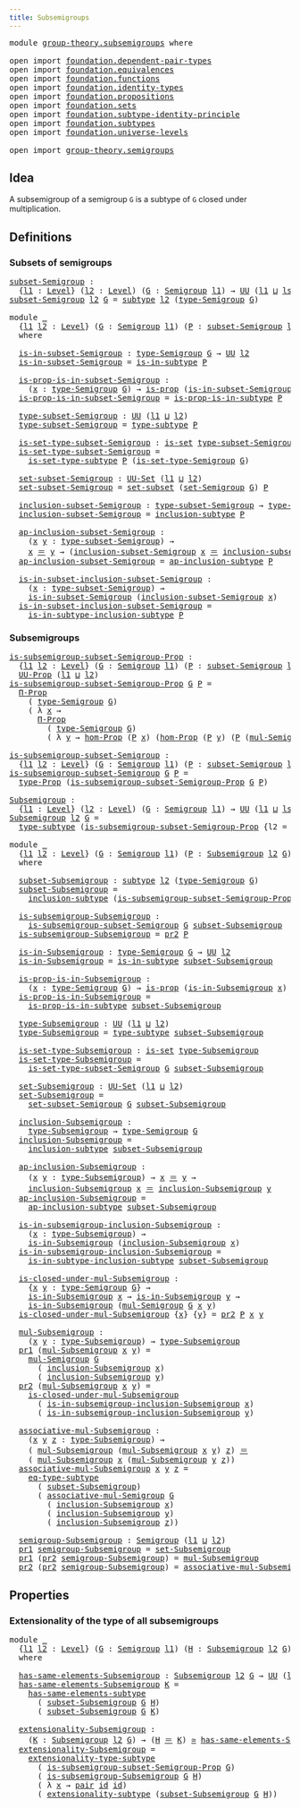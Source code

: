 ```yaml
---
title: Subsemigroups
---
```


<pre class="Agda"><a id="39" class="Keyword">module</a> <a id="46" href="group-theory.subsemigroups.html" class="Module">group-theory.subsemigroups</a> <a id="73" class="Keyword">where</a>

<a id="80" class="Keyword">open</a> <a id="85" class="Keyword">import</a> <a id="92" href="foundation.dependent-pair-types.html" class="Module">foundation.dependent-pair-types</a>
<a id="124" class="Keyword">open</a> <a id="129" class="Keyword">import</a> <a id="136" href="foundation.equivalences.html" class="Module">foundation.equivalences</a>
<a id="160" class="Keyword">open</a> <a id="165" class="Keyword">import</a> <a id="172" href="foundation.functions.html" class="Module">foundation.functions</a>
<a id="193" class="Keyword">open</a> <a id="198" class="Keyword">import</a> <a id="205" href="foundation.identity-types.html" class="Module">foundation.identity-types</a>
<a id="231" class="Keyword">open</a> <a id="236" class="Keyword">import</a> <a id="243" href="foundation.propositions.html" class="Module">foundation.propositions</a>
<a id="267" class="Keyword">open</a> <a id="272" class="Keyword">import</a> <a id="279" href="foundation.sets.html" class="Module">foundation.sets</a>
<a id="295" class="Keyword">open</a> <a id="300" class="Keyword">import</a> <a id="307" href="foundation.subtype-identity-principle.html" class="Module">foundation.subtype-identity-principle</a>
<a id="345" class="Keyword">open</a> <a id="350" class="Keyword">import</a> <a id="357" href="foundation.subtypes.html" class="Module">foundation.subtypes</a>
<a id="377" class="Keyword">open</a> <a id="382" class="Keyword">import</a> <a id="389" href="foundation.universe-levels.html" class="Module">foundation.universe-levels</a>

<a id="417" class="Keyword">open</a> <a id="422" class="Keyword">import</a> <a id="429" href="group-theory.semigroups.html" class="Module">group-theory.semigroups</a>
</pre>
## Idea

A subsemigroup of a semigroup `G` is a subtype of `G` closed under multiplication.

## Definitions

### Subsets of semigroups

<pre class="Agda"><a id="subset-Semigroup"></a><a id="602" href="group-theory.subsemigroups.html#602" class="Function">subset-Semigroup</a> <a id="619" class="Symbol">:</a>
  <a id="623" class="Symbol">{</a><a id="624" href="group-theory.subsemigroups.html#624" class="Bound">l1</a> <a id="627" class="Symbol">:</a> <a id="629" href="Agda.Primitive.html#597" class="Postulate">Level</a><a id="634" class="Symbol">}</a> <a id="636" class="Symbol">(</a><a id="637" href="group-theory.subsemigroups.html#637" class="Bound">l2</a> <a id="640" class="Symbol">:</a> <a id="642" href="Agda.Primitive.html#597" class="Postulate">Level</a><a id="647" class="Symbol">)</a> <a id="649" class="Symbol">(</a><a id="650" href="group-theory.subsemigroups.html#650" class="Bound">G</a> <a id="652" class="Symbol">:</a> <a id="654" href="group-theory.semigroups.html#750" class="Function">Semigroup</a> <a id="664" href="group-theory.subsemigroups.html#624" class="Bound">l1</a><a id="666" class="Symbol">)</a> <a id="668" class="Symbol">→</a> <a id="670" href="foundation-core.universe-levels.html#235" class="Primitive">UU</a> <a id="673" class="Symbol">(</a><a id="674" href="group-theory.subsemigroups.html#624" class="Bound">l1</a> <a id="677" href="Agda.Primitive.html#810" class="Primitive Operator">⊔</a> <a id="679" href="Agda.Primitive.html#780" class="Primitive">lsuc</a> <a id="684" href="group-theory.subsemigroups.html#637" class="Bound">l2</a><a id="686" class="Symbol">)</a>
<a id="688" href="group-theory.subsemigroups.html#602" class="Function">subset-Semigroup</a> <a id="705" href="group-theory.subsemigroups.html#705" class="Bound">l2</a> <a id="708" href="group-theory.subsemigroups.html#708" class="Bound">G</a> <a id="710" class="Symbol">=</a> <a id="712" href="foundation-core.subtypes.html#2275" class="Function">subtype</a> <a id="720" href="group-theory.subsemigroups.html#705" class="Bound">l2</a> <a id="723" class="Symbol">(</a><a id="724" href="group-theory.semigroups.html#946" class="Function">type-Semigroup</a> <a id="739" href="group-theory.subsemigroups.html#708" class="Bound">G</a><a id="740" class="Symbol">)</a>

<a id="743" class="Keyword">module</a> <a id="750" href="group-theory.subsemigroups.html#750" class="Module">_</a>
  <a id="754" class="Symbol">{</a><a id="755" href="group-theory.subsemigroups.html#755" class="Bound">l1</a> <a id="758" href="group-theory.subsemigroups.html#758" class="Bound">l2</a> <a id="761" class="Symbol">:</a> <a id="763" href="Agda.Primitive.html#597" class="Postulate">Level</a><a id="768" class="Symbol">}</a> <a id="770" class="Symbol">(</a><a id="771" href="group-theory.subsemigroups.html#771" class="Bound">G</a> <a id="773" class="Symbol">:</a> <a id="775" href="group-theory.semigroups.html#750" class="Function">Semigroup</a> <a id="785" href="group-theory.subsemigroups.html#755" class="Bound">l1</a><a id="787" class="Symbol">)</a> <a id="789" class="Symbol">(</a><a id="790" href="group-theory.subsemigroups.html#790" class="Bound">P</a> <a id="792" class="Symbol">:</a> <a id="794" href="group-theory.subsemigroups.html#602" class="Function">subset-Semigroup</a> <a id="811" href="group-theory.subsemigroups.html#758" class="Bound">l2</a> <a id="814" href="group-theory.subsemigroups.html#771" class="Bound">G</a><a id="815" class="Symbol">)</a>
  <a id="819" class="Keyword">where</a>

  <a id="828" href="group-theory.subsemigroups.html#828" class="Function">is-in-subset-Semigroup</a> <a id="851" class="Symbol">:</a> <a id="853" href="group-theory.semigroups.html#946" class="Function">type-Semigroup</a> <a id="868" href="group-theory.subsemigroups.html#771" class="Bound">G</a> <a id="870" class="Symbol">→</a> <a id="872" href="foundation-core.universe-levels.html#235" class="Primitive">UU</a> <a id="875" href="group-theory.subsemigroups.html#758" class="Bound">l2</a>
  <a id="880" href="group-theory.subsemigroups.html#828" class="Function">is-in-subset-Semigroup</a> <a id="903" class="Symbol">=</a> <a id="905" href="foundation-core.subtypes.html#2439" class="Function">is-in-subtype</a> <a id="919" href="group-theory.subsemigroups.html#790" class="Bound">P</a>

  <a id="924" href="group-theory.subsemigroups.html#924" class="Function">is-prop-is-in-subset-Semigroup</a> <a id="955" class="Symbol">:</a>
    <a id="961" class="Symbol">(</a><a id="962" href="group-theory.subsemigroups.html#962" class="Bound">x</a> <a id="964" class="Symbol">:</a> <a id="966" href="group-theory.semigroups.html#946" class="Function">type-Semigroup</a> <a id="981" href="group-theory.subsemigroups.html#771" class="Bound">G</a><a id="982" class="Symbol">)</a> <a id="984" class="Symbol">→</a> <a id="986" href="foundation-core.propositions.html#1309" class="Function">is-prop</a> <a id="994" class="Symbol">(</a><a id="995" href="group-theory.subsemigroups.html#828" class="Function">is-in-subset-Semigroup</a> <a id="1018" href="group-theory.subsemigroups.html#962" class="Bound">x</a><a id="1019" class="Symbol">)</a>
  <a id="1023" href="group-theory.subsemigroups.html#924" class="Function">is-prop-is-in-subset-Semigroup</a> <a id="1054" class="Symbol">=</a> <a id="1056" href="foundation-core.subtypes.html#2504" class="Function">is-prop-is-in-subtype</a> <a id="1078" href="group-theory.subsemigroups.html#790" class="Bound">P</a>

  <a id="1083" href="group-theory.subsemigroups.html#1083" class="Function">type-subset-Semigroup</a> <a id="1105" class="Symbol">:</a> <a id="1107" href="foundation-core.universe-levels.html#235" class="Primitive">UU</a> <a id="1110" class="Symbol">(</a><a id="1111" href="group-theory.subsemigroups.html#755" class="Bound">l1</a> <a id="1114" href="Agda.Primitive.html#810" class="Primitive Operator">⊔</a> <a id="1116" href="group-theory.subsemigroups.html#758" class="Bound">l2</a><a id="1118" class="Symbol">)</a>
  <a id="1122" href="group-theory.subsemigroups.html#1083" class="Function">type-subset-Semigroup</a> <a id="1144" class="Symbol">=</a> <a id="1146" href="foundation-core.subtypes.html#2619" class="Function">type-subtype</a> <a id="1159" href="group-theory.subsemigroups.html#790" class="Bound">P</a>

  <a id="1164" href="group-theory.subsemigroups.html#1164" class="Function">is-set-type-subset-Semigroup</a> <a id="1193" class="Symbol">:</a> <a id="1195" href="foundation-core.sets.html#1113" class="Function">is-set</a> <a id="1202" href="group-theory.subsemigroups.html#1083" class="Function">type-subset-Semigroup</a>
  <a id="1226" href="group-theory.subsemigroups.html#1164" class="Function">is-set-type-subset-Semigroup</a> <a id="1255" class="Symbol">=</a>
    <a id="1261" href="foundation-core.subtypes.html#5363" class="Function">is-set-type-subtype</a> <a id="1281" href="group-theory.subsemigroups.html#790" class="Bound">P</a> <a id="1283" class="Symbol">(</a><a id="1284" href="group-theory.semigroups.html#1013" class="Function">is-set-type-Semigroup</a> <a id="1306" href="group-theory.subsemigroups.html#771" class="Bound">G</a><a id="1307" class="Symbol">)</a>

  <a id="1312" href="group-theory.subsemigroups.html#1312" class="Function">set-subset-Semigroup</a> <a id="1333" class="Symbol">:</a> <a id="1335" href="foundation-core.sets.html#1190" class="Function">UU-Set</a> <a id="1342" class="Symbol">(</a><a id="1343" href="group-theory.subsemigroups.html#755" class="Bound">l1</a> <a id="1346" href="Agda.Primitive.html#810" class="Primitive Operator">⊔</a> <a id="1348" href="group-theory.subsemigroups.html#758" class="Bound">l2</a><a id="1350" class="Symbol">)</a>
  <a id="1354" href="group-theory.subsemigroups.html#1312" class="Function">set-subset-Semigroup</a> <a id="1375" class="Symbol">=</a> <a id="1377" href="foundation-core.subtypes.html#5697" class="Function">set-subset</a> <a id="1388" class="Symbol">(</a><a id="1389" href="group-theory.semigroups.html#894" class="Function">set-Semigroup</a> <a id="1403" href="group-theory.subsemigroups.html#771" class="Bound">G</a><a id="1404" class="Symbol">)</a> <a id="1406" href="group-theory.subsemigroups.html#790" class="Bound">P</a>

  <a id="1411" href="group-theory.subsemigroups.html#1411" class="Function">inclusion-subset-Semigroup</a> <a id="1438" class="Symbol">:</a> <a id="1440" href="group-theory.subsemigroups.html#1083" class="Function">type-subset-Semigroup</a> <a id="1462" class="Symbol">→</a> <a id="1464" href="group-theory.semigroups.html#946" class="Function">type-Semigroup</a> <a id="1479" href="group-theory.subsemigroups.html#771" class="Bound">G</a>
  <a id="1483" href="group-theory.subsemigroups.html#1411" class="Function">inclusion-subset-Semigroup</a> <a id="1510" class="Symbol">=</a> <a id="1512" href="foundation-core.subtypes.html#2685" class="Function">inclusion-subtype</a> <a id="1530" href="group-theory.subsemigroups.html#790" class="Bound">P</a>

  <a id="1535" href="group-theory.subsemigroups.html#1535" class="Function">ap-inclusion-subset-Semigroup</a> <a id="1565" class="Symbol">:</a>
    <a id="1571" class="Symbol">(</a><a id="1572" href="group-theory.subsemigroups.html#1572" class="Bound">x</a> <a id="1574" href="group-theory.subsemigroups.html#1574" class="Bound">y</a> <a id="1576" class="Symbol">:</a> <a id="1578" href="group-theory.subsemigroups.html#1083" class="Function">type-subset-Semigroup</a><a id="1599" class="Symbol">)</a> <a id="1601" class="Symbol">→</a>
    <a id="1607" href="group-theory.subsemigroups.html#1572" class="Bound">x</a> <a id="1609" href="foundation-core.identity-types.html#1865" class="Function Operator">＝</a> <a id="1611" href="group-theory.subsemigroups.html#1574" class="Bound">y</a> <a id="1613" class="Symbol">→</a> <a id="1615" class="Symbol">(</a><a id="1616" href="group-theory.subsemigroups.html#1411" class="Function">inclusion-subset-Semigroup</a> <a id="1643" href="group-theory.subsemigroups.html#1572" class="Bound">x</a> <a id="1645" href="foundation-core.identity-types.html#1865" class="Function Operator">＝</a> <a id="1647" href="group-theory.subsemigroups.html#1411" class="Function">inclusion-subset-Semigroup</a> <a id="1674" href="group-theory.subsemigroups.html#1574" class="Bound">y</a><a id="1675" class="Symbol">)</a>
  <a id="1679" href="group-theory.subsemigroups.html#1535" class="Function">ap-inclusion-subset-Semigroup</a> <a id="1709" class="Symbol">=</a> <a id="1711" href="foundation-core.subtypes.html#2751" class="Function">ap-inclusion-subtype</a> <a id="1732" href="group-theory.subsemigroups.html#790" class="Bound">P</a>

  <a id="1737" href="group-theory.subsemigroups.html#1737" class="Function">is-in-subset-inclusion-subset-Semigroup</a> <a id="1777" class="Symbol">:</a>
    <a id="1783" class="Symbol">(</a><a id="1784" href="group-theory.subsemigroups.html#1784" class="Bound">x</a> <a id="1786" class="Symbol">:</a> <a id="1788" href="group-theory.subsemigroups.html#1083" class="Function">type-subset-Semigroup</a><a id="1809" class="Symbol">)</a> <a id="1811" class="Symbol">→</a>
    <a id="1817" href="group-theory.subsemigroups.html#828" class="Function">is-in-subset-Semigroup</a> <a id="1840" class="Symbol">(</a><a id="1841" href="group-theory.subsemigroups.html#1411" class="Function">inclusion-subset-Semigroup</a> <a id="1868" href="group-theory.subsemigroups.html#1784" class="Bound">x</a><a id="1869" class="Symbol">)</a>
  <a id="1873" href="group-theory.subsemigroups.html#1737" class="Function">is-in-subset-inclusion-subset-Semigroup</a> <a id="1913" class="Symbol">=</a>
    <a id="1919" href="foundation-core.subtypes.html#2914" class="Function">is-in-subtype-inclusion-subtype</a> <a id="1951" href="group-theory.subsemigroups.html#790" class="Bound">P</a>
</pre>
### Subsemigroups

<pre class="Agda"><a id="is-subsemigroup-subset-Semigroup-Prop"></a><a id="1985" href="group-theory.subsemigroups.html#1985" class="Function">is-subsemigroup-subset-Semigroup-Prop</a> <a id="2023" class="Symbol">:</a>
  <a id="2027" class="Symbol">{</a><a id="2028" href="group-theory.subsemigroups.html#2028" class="Bound">l1</a> <a id="2031" href="group-theory.subsemigroups.html#2031" class="Bound">l2</a> <a id="2034" class="Symbol">:</a> <a id="2036" href="Agda.Primitive.html#597" class="Postulate">Level</a><a id="2041" class="Symbol">}</a> <a id="2043" class="Symbol">(</a><a id="2044" href="group-theory.subsemigroups.html#2044" class="Bound">G</a> <a id="2046" class="Symbol">:</a> <a id="2048" href="group-theory.semigroups.html#750" class="Function">Semigroup</a> <a id="2058" href="group-theory.subsemigroups.html#2028" class="Bound">l1</a><a id="2060" class="Symbol">)</a> <a id="2062" class="Symbol">(</a><a id="2063" href="group-theory.subsemigroups.html#2063" class="Bound">P</a> <a id="2065" class="Symbol">:</a> <a id="2067" href="group-theory.subsemigroups.html#602" class="Function">subset-Semigroup</a> <a id="2084" href="group-theory.subsemigroups.html#2031" class="Bound">l2</a> <a id="2087" href="group-theory.subsemigroups.html#2044" class="Bound">G</a><a id="2088" class="Symbol">)</a> <a id="2090" class="Symbol">→</a>
  <a id="2094" href="foundation-core.propositions.html#1393" class="Function">UU-Prop</a> <a id="2102" class="Symbol">(</a><a id="2103" href="group-theory.subsemigroups.html#2028" class="Bound">l1</a> <a id="2106" href="Agda.Primitive.html#810" class="Primitive Operator">⊔</a> <a id="2108" href="group-theory.subsemigroups.html#2031" class="Bound">l2</a><a id="2110" class="Symbol">)</a>
<a id="2112" href="group-theory.subsemigroups.html#1985" class="Function">is-subsemigroup-subset-Semigroup-Prop</a> <a id="2150" href="group-theory.subsemigroups.html#2150" class="Bound">G</a> <a id="2152" href="group-theory.subsemigroups.html#2152" class="Bound">P</a> <a id="2154" class="Symbol">=</a>
  <a id="2158" href="foundation-core.propositions.html#6694" class="Function">Π-Prop</a>
    <a id="2169" class="Symbol">(</a> <a id="2171" href="group-theory.semigroups.html#946" class="Function">type-Semigroup</a> <a id="2186" href="group-theory.subsemigroups.html#2150" class="Bound">G</a><a id="2187" class="Symbol">)</a>
    <a id="2193" class="Symbol">(</a> <a id="2195" class="Symbol">λ</a> <a id="2197" href="group-theory.subsemigroups.html#2197" class="Bound">x</a> <a id="2199" class="Symbol">→</a>
      <a id="2207" href="foundation-core.propositions.html#6694" class="Function">Π-Prop</a>
        <a id="2222" class="Symbol">(</a> <a id="2224" href="group-theory.semigroups.html#946" class="Function">type-Semigroup</a> <a id="2239" href="group-theory.subsemigroups.html#2150" class="Bound">G</a><a id="2240" class="Symbol">)</a>
        <a id="2250" class="Symbol">(</a> <a id="2252" class="Symbol">λ</a> <a id="2254" href="group-theory.subsemigroups.html#2254" class="Bound">y</a> <a id="2256" class="Symbol">→</a> <a id="2258" href="foundation-core.propositions.html#8796" class="Function">hom-Prop</a> <a id="2267" class="Symbol">(</a><a id="2268" href="group-theory.subsemigroups.html#2152" class="Bound">P</a> <a id="2270" href="group-theory.subsemigroups.html#2197" class="Bound">x</a><a id="2271" class="Symbol">)</a> <a id="2273" class="Symbol">(</a><a id="2274" href="foundation-core.propositions.html#8796" class="Function">hom-Prop</a> <a id="2283" class="Symbol">(</a><a id="2284" href="group-theory.subsemigroups.html#2152" class="Bound">P</a> <a id="2286" href="group-theory.subsemigroups.html#2254" class="Bound">y</a><a id="2287" class="Symbol">)</a> <a id="2289" class="Symbol">(</a><a id="2290" href="group-theory.subsemigroups.html#2152" class="Bound">P</a> <a id="2292" class="Symbol">(</a><a id="2293" href="group-theory.semigroups.html#1228" class="Function">mul-Semigroup</a> <a id="2307" href="group-theory.subsemigroups.html#2150" class="Bound">G</a> <a id="2309" href="group-theory.subsemigroups.html#2197" class="Bound">x</a> <a id="2311" href="group-theory.subsemigroups.html#2254" class="Bound">y</a><a id="2312" class="Symbol">)))))</a>

<a id="is-subsemigroup-subset-Semigroup"></a><a id="2319" href="group-theory.subsemigroups.html#2319" class="Function">is-subsemigroup-subset-Semigroup</a> <a id="2352" class="Symbol">:</a>
  <a id="2356" class="Symbol">{</a><a id="2357" href="group-theory.subsemigroups.html#2357" class="Bound">l1</a> <a id="2360" href="group-theory.subsemigroups.html#2360" class="Bound">l2</a> <a id="2363" class="Symbol">:</a> <a id="2365" href="Agda.Primitive.html#597" class="Postulate">Level</a><a id="2370" class="Symbol">}</a> <a id="2372" class="Symbol">(</a><a id="2373" href="group-theory.subsemigroups.html#2373" class="Bound">G</a> <a id="2375" class="Symbol">:</a> <a id="2377" href="group-theory.semigroups.html#750" class="Function">Semigroup</a> <a id="2387" href="group-theory.subsemigroups.html#2357" class="Bound">l1</a><a id="2389" class="Symbol">)</a> <a id="2391" class="Symbol">(</a><a id="2392" href="group-theory.subsemigroups.html#2392" class="Bound">P</a> <a id="2394" class="Symbol">:</a> <a id="2396" href="group-theory.subsemigroups.html#602" class="Function">subset-Semigroup</a> <a id="2413" href="group-theory.subsemigroups.html#2360" class="Bound">l2</a> <a id="2416" href="group-theory.subsemigroups.html#2373" class="Bound">G</a><a id="2417" class="Symbol">)</a> <a id="2419" class="Symbol">→</a> <a id="2421" href="foundation-core.universe-levels.html#235" class="Primitive">UU</a> <a id="2424" class="Symbol">(</a><a id="2425" href="group-theory.subsemigroups.html#2357" class="Bound">l1</a> <a id="2428" href="Agda.Primitive.html#810" class="Primitive Operator">⊔</a> <a id="2430" href="group-theory.subsemigroups.html#2360" class="Bound">l2</a><a id="2432" class="Symbol">)</a>
<a id="2434" href="group-theory.subsemigroups.html#2319" class="Function">is-subsemigroup-subset-Semigroup</a> <a id="2467" href="group-theory.subsemigroups.html#2467" class="Bound">G</a> <a id="2469" href="group-theory.subsemigroups.html#2469" class="Bound">P</a> <a id="2471" class="Symbol">=</a>
  <a id="2475" href="foundation-core.propositions.html#1495" class="Function">type-Prop</a> <a id="2485" class="Symbol">(</a><a id="2486" href="group-theory.subsemigroups.html#1985" class="Function">is-subsemigroup-subset-Semigroup-Prop</a> <a id="2524" href="group-theory.subsemigroups.html#2467" class="Bound">G</a> <a id="2526" href="group-theory.subsemigroups.html#2469" class="Bound">P</a><a id="2527" class="Symbol">)</a>

<a id="Subsemigroup"></a><a id="2530" href="group-theory.subsemigroups.html#2530" class="Function">Subsemigroup</a> <a id="2543" class="Symbol">:</a>
  <a id="2547" class="Symbol">{</a><a id="2548" href="group-theory.subsemigroups.html#2548" class="Bound">l1</a> <a id="2551" class="Symbol">:</a> <a id="2553" href="Agda.Primitive.html#597" class="Postulate">Level</a><a id="2558" class="Symbol">}</a> <a id="2560" class="Symbol">(</a><a id="2561" href="group-theory.subsemigroups.html#2561" class="Bound">l2</a> <a id="2564" class="Symbol">:</a> <a id="2566" href="Agda.Primitive.html#597" class="Postulate">Level</a><a id="2571" class="Symbol">)</a> <a id="2573" class="Symbol">(</a><a id="2574" href="group-theory.subsemigroups.html#2574" class="Bound">G</a> <a id="2576" class="Symbol">:</a> <a id="2578" href="group-theory.semigroups.html#750" class="Function">Semigroup</a> <a id="2588" href="group-theory.subsemigroups.html#2548" class="Bound">l1</a><a id="2590" class="Symbol">)</a> <a id="2592" class="Symbol">→</a> <a id="2594" href="foundation-core.universe-levels.html#235" class="Primitive">UU</a> <a id="2597" class="Symbol">(</a><a id="2598" href="group-theory.subsemigroups.html#2548" class="Bound">l1</a> <a id="2601" href="Agda.Primitive.html#810" class="Primitive Operator">⊔</a> <a id="2603" href="Agda.Primitive.html#780" class="Primitive">lsuc</a> <a id="2608" href="group-theory.subsemigroups.html#2561" class="Bound">l2</a><a id="2610" class="Symbol">)</a>
<a id="2612" href="group-theory.subsemigroups.html#2530" class="Function">Subsemigroup</a> <a id="2625" href="group-theory.subsemigroups.html#2625" class="Bound">l2</a> <a id="2628" href="group-theory.subsemigroups.html#2628" class="Bound">G</a> <a id="2630" class="Symbol">=</a>
  <a id="2634" href="foundation-core.subtypes.html#2619" class="Function">type-subtype</a> <a id="2647" class="Symbol">(</a><a id="2648" href="group-theory.subsemigroups.html#1985" class="Function">is-subsemigroup-subset-Semigroup-Prop</a> <a id="2686" class="Symbol">{</a><a id="2687" class="Argument">l2</a> <a id="2690" class="Symbol">=</a> <a id="2692" href="group-theory.subsemigroups.html#2625" class="Bound">l2</a><a id="2694" class="Symbol">}</a> <a id="2696" href="group-theory.subsemigroups.html#2628" class="Bound">G</a><a id="2697" class="Symbol">)</a>

<a id="2700" class="Keyword">module</a> <a id="2707" href="group-theory.subsemigroups.html#2707" class="Module">_</a>
  <a id="2711" class="Symbol">{</a><a id="2712" href="group-theory.subsemigroups.html#2712" class="Bound">l1</a> <a id="2715" href="group-theory.subsemigroups.html#2715" class="Bound">l2</a> <a id="2718" class="Symbol">:</a> <a id="2720" href="Agda.Primitive.html#597" class="Postulate">Level</a><a id="2725" class="Symbol">}</a> <a id="2727" class="Symbol">(</a><a id="2728" href="group-theory.subsemigroups.html#2728" class="Bound">G</a> <a id="2730" class="Symbol">:</a> <a id="2732" href="group-theory.semigroups.html#750" class="Function">Semigroup</a> <a id="2742" href="group-theory.subsemigroups.html#2712" class="Bound">l1</a><a id="2744" class="Symbol">)</a> <a id="2746" class="Symbol">(</a><a id="2747" href="group-theory.subsemigroups.html#2747" class="Bound">P</a> <a id="2749" class="Symbol">:</a> <a id="2751" href="group-theory.subsemigroups.html#2530" class="Function">Subsemigroup</a> <a id="2764" href="group-theory.subsemigroups.html#2715" class="Bound">l2</a> <a id="2767" href="group-theory.subsemigroups.html#2728" class="Bound">G</a><a id="2768" class="Symbol">)</a>
  <a id="2772" class="Keyword">where</a>

  <a id="2781" href="group-theory.subsemigroups.html#2781" class="Function">subset-Subsemigroup</a> <a id="2801" class="Symbol">:</a> <a id="2803" href="foundation-core.subtypes.html#2275" class="Function">subtype</a> <a id="2811" href="group-theory.subsemigroups.html#2715" class="Bound">l2</a> <a id="2814" class="Symbol">(</a><a id="2815" href="group-theory.semigroups.html#946" class="Function">type-Semigroup</a> <a id="2830" href="group-theory.subsemigroups.html#2728" class="Bound">G</a><a id="2831" class="Symbol">)</a>
  <a id="2835" href="group-theory.subsemigroups.html#2781" class="Function">subset-Subsemigroup</a> <a id="2855" class="Symbol">=</a>
    <a id="2861" href="foundation-core.subtypes.html#2685" class="Function">inclusion-subtype</a> <a id="2879" class="Symbol">(</a><a id="2880" href="group-theory.subsemigroups.html#1985" class="Function">is-subsemigroup-subset-Semigroup-Prop</a> <a id="2918" href="group-theory.subsemigroups.html#2728" class="Bound">G</a><a id="2919" class="Symbol">)</a> <a id="2921" href="group-theory.subsemigroups.html#2747" class="Bound">P</a>

  <a id="2926" href="group-theory.subsemigroups.html#2926" class="Function">is-subsemigroup-Subsemigroup</a> <a id="2955" class="Symbol">:</a>
    <a id="2961" href="group-theory.subsemigroups.html#2319" class="Function">is-subsemigroup-subset-Semigroup</a> <a id="2994" href="group-theory.subsemigroups.html#2728" class="Bound">G</a> <a id="2996" href="group-theory.subsemigroups.html#2781" class="Function">subset-Subsemigroup</a>
  <a id="3018" href="group-theory.subsemigroups.html#2926" class="Function">is-subsemigroup-Subsemigroup</a> <a id="3047" class="Symbol">=</a> <a id="3049" href="foundation-core.dependent-pair-types.html#617" class="Field">pr2</a> <a id="3053" href="group-theory.subsemigroups.html#2747" class="Bound">P</a>

  <a id="3058" href="group-theory.subsemigroups.html#3058" class="Function">is-in-Subsemigroup</a> <a id="3077" class="Symbol">:</a> <a id="3079" href="group-theory.semigroups.html#946" class="Function">type-Semigroup</a> <a id="3094" href="group-theory.subsemigroups.html#2728" class="Bound">G</a> <a id="3096" class="Symbol">→</a> <a id="3098" href="foundation-core.universe-levels.html#235" class="Primitive">UU</a> <a id="3101" href="group-theory.subsemigroups.html#2715" class="Bound">l2</a>
  <a id="3106" href="group-theory.subsemigroups.html#3058" class="Function">is-in-Subsemigroup</a> <a id="3125" class="Symbol">=</a> <a id="3127" href="foundation-core.subtypes.html#2439" class="Function">is-in-subtype</a> <a id="3141" href="group-theory.subsemigroups.html#2781" class="Function">subset-Subsemigroup</a>

  <a id="3164" href="group-theory.subsemigroups.html#3164" class="Function">is-prop-is-in-Subsemigroup</a> <a id="3191" class="Symbol">:</a>
    <a id="3197" class="Symbol">(</a><a id="3198" href="group-theory.subsemigroups.html#3198" class="Bound">x</a> <a id="3200" class="Symbol">:</a> <a id="3202" href="group-theory.semigroups.html#946" class="Function">type-Semigroup</a> <a id="3217" href="group-theory.subsemigroups.html#2728" class="Bound">G</a><a id="3218" class="Symbol">)</a> <a id="3220" class="Symbol">→</a> <a id="3222" href="foundation-core.propositions.html#1309" class="Function">is-prop</a> <a id="3230" class="Symbol">(</a><a id="3231" href="group-theory.subsemigroups.html#3058" class="Function">is-in-Subsemigroup</a> <a id="3250" href="group-theory.subsemigroups.html#3198" class="Bound">x</a><a id="3251" class="Symbol">)</a>
  <a id="3255" href="group-theory.subsemigroups.html#3164" class="Function">is-prop-is-in-Subsemigroup</a> <a id="3282" class="Symbol">=</a>
    <a id="3288" href="foundation-core.subtypes.html#2504" class="Function">is-prop-is-in-subtype</a> <a id="3310" href="group-theory.subsemigroups.html#2781" class="Function">subset-Subsemigroup</a>

  <a id="3333" href="group-theory.subsemigroups.html#3333" class="Function">type-Subsemigroup</a> <a id="3351" class="Symbol">:</a> <a id="3353" href="foundation-core.universe-levels.html#235" class="Primitive">UU</a> <a id="3356" class="Symbol">(</a><a id="3357" href="group-theory.subsemigroups.html#2712" class="Bound">l1</a> <a id="3360" href="Agda.Primitive.html#810" class="Primitive Operator">⊔</a> <a id="3362" href="group-theory.subsemigroups.html#2715" class="Bound">l2</a><a id="3364" class="Symbol">)</a>
  <a id="3368" href="group-theory.subsemigroups.html#3333" class="Function">type-Subsemigroup</a> <a id="3386" class="Symbol">=</a> <a id="3388" href="foundation-core.subtypes.html#2619" class="Function">type-subtype</a> <a id="3401" href="group-theory.subsemigroups.html#2781" class="Function">subset-Subsemigroup</a>

  <a id="3424" href="group-theory.subsemigroups.html#3424" class="Function">is-set-type-Subsemigroup</a> <a id="3449" class="Symbol">:</a> <a id="3451" href="foundation-core.sets.html#1113" class="Function">is-set</a> <a id="3458" href="group-theory.subsemigroups.html#3333" class="Function">type-Subsemigroup</a>
  <a id="3478" href="group-theory.subsemigroups.html#3424" class="Function">is-set-type-Subsemigroup</a> <a id="3503" class="Symbol">=</a>
    <a id="3509" href="group-theory.subsemigroups.html#1164" class="Function">is-set-type-subset-Semigroup</a> <a id="3538" href="group-theory.subsemigroups.html#2728" class="Bound">G</a> <a id="3540" href="group-theory.subsemigroups.html#2781" class="Function">subset-Subsemigroup</a>

  <a id="3563" href="group-theory.subsemigroups.html#3563" class="Function">set-Subsemigroup</a> <a id="3580" class="Symbol">:</a> <a id="3582" href="foundation-core.sets.html#1190" class="Function">UU-Set</a> <a id="3589" class="Symbol">(</a><a id="3590" href="group-theory.subsemigroups.html#2712" class="Bound">l1</a> <a id="3593" href="Agda.Primitive.html#810" class="Primitive Operator">⊔</a> <a id="3595" href="group-theory.subsemigroups.html#2715" class="Bound">l2</a><a id="3597" class="Symbol">)</a>
  <a id="3601" href="group-theory.subsemigroups.html#3563" class="Function">set-Subsemigroup</a> <a id="3618" class="Symbol">=</a>
    <a id="3624" href="group-theory.subsemigroups.html#1312" class="Function">set-subset-Semigroup</a> <a id="3645" href="group-theory.subsemigroups.html#2728" class="Bound">G</a> <a id="3647" href="group-theory.subsemigroups.html#2781" class="Function">subset-Subsemigroup</a>

  <a id="3670" href="group-theory.subsemigroups.html#3670" class="Function">inclusion-Subsemigroup</a> <a id="3693" class="Symbol">:</a>
    <a id="3699" href="group-theory.subsemigroups.html#3333" class="Function">type-Subsemigroup</a> <a id="3717" class="Symbol">→</a> <a id="3719" href="group-theory.semigroups.html#946" class="Function">type-Semigroup</a> <a id="3734" href="group-theory.subsemigroups.html#2728" class="Bound">G</a>
  <a id="3738" href="group-theory.subsemigroups.html#3670" class="Function">inclusion-Subsemigroup</a> <a id="3761" class="Symbol">=</a>
    <a id="3767" href="foundation-core.subtypes.html#2685" class="Function">inclusion-subtype</a> <a id="3785" href="group-theory.subsemigroups.html#2781" class="Function">subset-Subsemigroup</a>

  <a id="3808" href="group-theory.subsemigroups.html#3808" class="Function">ap-inclusion-Subsemigroup</a> <a id="3834" class="Symbol">:</a>
    <a id="3840" class="Symbol">(</a><a id="3841" href="group-theory.subsemigroups.html#3841" class="Bound">x</a> <a id="3843" href="group-theory.subsemigroups.html#3843" class="Bound">y</a> <a id="3845" class="Symbol">:</a> <a id="3847" href="group-theory.subsemigroups.html#3333" class="Function">type-Subsemigroup</a><a id="3864" class="Symbol">)</a> <a id="3866" class="Symbol">→</a> <a id="3868" href="group-theory.subsemigroups.html#3841" class="Bound">x</a> <a id="3870" href="foundation-core.identity-types.html#1865" class="Function Operator">＝</a> <a id="3872" href="group-theory.subsemigroups.html#3843" class="Bound">y</a> <a id="3874" class="Symbol">→</a>
    <a id="3880" href="group-theory.subsemigroups.html#3670" class="Function">inclusion-Subsemigroup</a> <a id="3903" href="group-theory.subsemigroups.html#3841" class="Bound">x</a> <a id="3905" href="foundation-core.identity-types.html#1865" class="Function Operator">＝</a> <a id="3907" href="group-theory.subsemigroups.html#3670" class="Function">inclusion-Subsemigroup</a> <a id="3930" href="group-theory.subsemigroups.html#3843" class="Bound">y</a>
  <a id="3934" href="group-theory.subsemigroups.html#3808" class="Function">ap-inclusion-Subsemigroup</a> <a id="3960" class="Symbol">=</a>
    <a id="3966" href="foundation-core.subtypes.html#2751" class="Function">ap-inclusion-subtype</a> <a id="3987" href="group-theory.subsemigroups.html#2781" class="Function">subset-Subsemigroup</a>

  <a id="4010" href="group-theory.subsemigroups.html#4010" class="Function">is-in-subsemigroup-inclusion-Subsemigroup</a> <a id="4052" class="Symbol">:</a>
    <a id="4058" class="Symbol">(</a><a id="4059" href="group-theory.subsemigroups.html#4059" class="Bound">x</a> <a id="4061" class="Symbol">:</a> <a id="4063" href="group-theory.subsemigroups.html#3333" class="Function">type-Subsemigroup</a><a id="4080" class="Symbol">)</a> <a id="4082" class="Symbol">→</a>
    <a id="4088" href="group-theory.subsemigroups.html#3058" class="Function">is-in-Subsemigroup</a> <a id="4107" class="Symbol">(</a><a id="4108" href="group-theory.subsemigroups.html#3670" class="Function">inclusion-Subsemigroup</a> <a id="4131" href="group-theory.subsemigroups.html#4059" class="Bound">x</a><a id="4132" class="Symbol">)</a>
  <a id="4136" href="group-theory.subsemigroups.html#4010" class="Function">is-in-subsemigroup-inclusion-Subsemigroup</a> <a id="4178" class="Symbol">=</a>
    <a id="4184" href="foundation-core.subtypes.html#2914" class="Function">is-in-subtype-inclusion-subtype</a> <a id="4216" href="group-theory.subsemigroups.html#2781" class="Function">subset-Subsemigroup</a>

  <a id="4239" href="group-theory.subsemigroups.html#4239" class="Function">is-closed-under-mul-Subsemigroup</a> <a id="4272" class="Symbol">:</a>
    <a id="4278" class="Symbol">{</a><a id="4279" href="group-theory.subsemigroups.html#4279" class="Bound">x</a> <a id="4281" href="group-theory.subsemigroups.html#4281" class="Bound">y</a> <a id="4283" class="Symbol">:</a> <a id="4285" href="group-theory.semigroups.html#946" class="Function">type-Semigroup</a> <a id="4300" href="group-theory.subsemigroups.html#2728" class="Bound">G</a><a id="4301" class="Symbol">}</a> <a id="4303" class="Symbol">→</a>
    <a id="4309" href="group-theory.subsemigroups.html#3058" class="Function">is-in-Subsemigroup</a> <a id="4328" href="group-theory.subsemigroups.html#4279" class="Bound">x</a> <a id="4330" class="Symbol">→</a> <a id="4332" href="group-theory.subsemigroups.html#3058" class="Function">is-in-Subsemigroup</a> <a id="4351" href="group-theory.subsemigroups.html#4281" class="Bound">y</a> <a id="4353" class="Symbol">→</a>
    <a id="4359" href="group-theory.subsemigroups.html#3058" class="Function">is-in-Subsemigroup</a> <a id="4378" class="Symbol">(</a><a id="4379" href="group-theory.semigroups.html#1228" class="Function">mul-Semigroup</a> <a id="4393" href="group-theory.subsemigroups.html#2728" class="Bound">G</a> <a id="4395" href="group-theory.subsemigroups.html#4279" class="Bound">x</a> <a id="4397" href="group-theory.subsemigroups.html#4281" class="Bound">y</a><a id="4398" class="Symbol">)</a>
  <a id="4402" href="group-theory.subsemigroups.html#4239" class="Function">is-closed-under-mul-Subsemigroup</a> <a id="4435" class="Symbol">{</a><a id="4436" href="group-theory.subsemigroups.html#4436" class="Bound">x</a><a id="4437" class="Symbol">}</a> <a id="4439" class="Symbol">{</a><a id="4440" href="group-theory.subsemigroups.html#4440" class="Bound">y</a><a id="4441" class="Symbol">}</a> <a id="4443" class="Symbol">=</a> <a id="4445" href="foundation-core.dependent-pair-types.html#617" class="Field">pr2</a> <a id="4449" href="group-theory.subsemigroups.html#2747" class="Bound">P</a> <a id="4451" href="group-theory.subsemigroups.html#4436" class="Bound">x</a> <a id="4453" href="group-theory.subsemigroups.html#4440" class="Bound">y</a>

  <a id="4458" href="group-theory.subsemigroups.html#4458" class="Function">mul-Subsemigroup</a> <a id="4475" class="Symbol">:</a>
    <a id="4481" class="Symbol">(</a><a id="4482" href="group-theory.subsemigroups.html#4482" class="Bound">x</a> <a id="4484" href="group-theory.subsemigroups.html#4484" class="Bound">y</a> <a id="4486" class="Symbol">:</a> <a id="4488" href="group-theory.subsemigroups.html#3333" class="Function">type-Subsemigroup</a><a id="4505" class="Symbol">)</a> <a id="4507" class="Symbol">→</a> <a id="4509" href="group-theory.subsemigroups.html#3333" class="Function">type-Subsemigroup</a>
  <a id="4529" href="foundation-core.dependent-pair-types.html#605" class="Field">pr1</a> <a id="4533" class="Symbol">(</a><a id="4534" href="group-theory.subsemigroups.html#4458" class="Function">mul-Subsemigroup</a> <a id="4551" href="group-theory.subsemigroups.html#4551" class="Bound">x</a> <a id="4553" href="group-theory.subsemigroups.html#4553" class="Bound">y</a><a id="4554" class="Symbol">)</a> <a id="4556" class="Symbol">=</a>
    <a id="4562" href="group-theory.semigroups.html#1228" class="Function">mul-Semigroup</a> <a id="4576" href="group-theory.subsemigroups.html#2728" class="Bound">G</a>
      <a id="4584" class="Symbol">(</a> <a id="4586" href="group-theory.subsemigroups.html#3670" class="Function">inclusion-Subsemigroup</a> <a id="4609" href="group-theory.subsemigroups.html#4551" class="Bound">x</a><a id="4610" class="Symbol">)</a>
      <a id="4618" class="Symbol">(</a> <a id="4620" href="group-theory.subsemigroups.html#3670" class="Function">inclusion-Subsemigroup</a> <a id="4643" href="group-theory.subsemigroups.html#4553" class="Bound">y</a><a id="4644" class="Symbol">)</a>
  <a id="4648" href="foundation-core.dependent-pair-types.html#617" class="Field">pr2</a> <a id="4652" class="Symbol">(</a><a id="4653" href="group-theory.subsemigroups.html#4458" class="Function">mul-Subsemigroup</a> <a id="4670" href="group-theory.subsemigroups.html#4670" class="Bound">x</a> <a id="4672" href="group-theory.subsemigroups.html#4672" class="Bound">y</a><a id="4673" class="Symbol">)</a> <a id="4675" class="Symbol">=</a>
    <a id="4681" href="group-theory.subsemigroups.html#4239" class="Function">is-closed-under-mul-Subsemigroup</a>
      <a id="4720" class="Symbol">(</a> <a id="4722" href="group-theory.subsemigroups.html#4010" class="Function">is-in-subsemigroup-inclusion-Subsemigroup</a> <a id="4764" href="group-theory.subsemigroups.html#4670" class="Bound">x</a><a id="4765" class="Symbol">)</a>
      <a id="4773" class="Symbol">(</a> <a id="4775" href="group-theory.subsemigroups.html#4010" class="Function">is-in-subsemigroup-inclusion-Subsemigroup</a> <a id="4817" href="group-theory.subsemigroups.html#4672" class="Bound">y</a><a id="4818" class="Symbol">)</a>

  <a id="4823" href="group-theory.subsemigroups.html#4823" class="Function">associative-mul-Subsemigroup</a> <a id="4852" class="Symbol">:</a>
    <a id="4858" class="Symbol">(</a><a id="4859" href="group-theory.subsemigroups.html#4859" class="Bound">x</a> <a id="4861" href="group-theory.subsemigroups.html#4861" class="Bound">y</a> <a id="4863" href="group-theory.subsemigroups.html#4863" class="Bound">z</a> <a id="4865" class="Symbol">:</a> <a id="4867" href="group-theory.subsemigroups.html#3333" class="Function">type-Subsemigroup</a><a id="4884" class="Symbol">)</a> <a id="4886" class="Symbol">→</a>
    <a id="4892" class="Symbol">(</a> <a id="4894" href="group-theory.subsemigroups.html#4458" class="Function">mul-Subsemigroup</a> <a id="4911" class="Symbol">(</a><a id="4912" href="group-theory.subsemigroups.html#4458" class="Function">mul-Subsemigroup</a> <a id="4929" href="group-theory.subsemigroups.html#4859" class="Bound">x</a> <a id="4931" href="group-theory.subsemigroups.html#4861" class="Bound">y</a><a id="4932" class="Symbol">)</a> <a id="4934" href="group-theory.subsemigroups.html#4863" class="Bound">z</a><a id="4935" class="Symbol">)</a> <a id="4937" href="foundation-core.identity-types.html#1865" class="Function Operator">＝</a>
    <a id="4943" class="Symbol">(</a> <a id="4945" href="group-theory.subsemigroups.html#4458" class="Function">mul-Subsemigroup</a> <a id="4962" href="group-theory.subsemigroups.html#4859" class="Bound">x</a> <a id="4964" class="Symbol">(</a><a id="4965" href="group-theory.subsemigroups.html#4458" class="Function">mul-Subsemigroup</a> <a id="4982" href="group-theory.subsemigroups.html#4861" class="Bound">y</a> <a id="4984" href="group-theory.subsemigroups.html#4863" class="Bound">z</a><a id="4985" class="Symbol">))</a>
  <a id="4990" href="group-theory.subsemigroups.html#4823" class="Function">associative-mul-Subsemigroup</a> <a id="5019" href="group-theory.subsemigroups.html#5019" class="Bound">x</a> <a id="5021" href="group-theory.subsemigroups.html#5021" class="Bound">y</a> <a id="5023" href="group-theory.subsemigroups.html#5023" class="Bound">z</a> <a id="5025" class="Symbol">=</a>
    <a id="5031" href="foundation-core.subtypes.html#3455" class="Function">eq-type-subtype</a>
      <a id="5053" class="Symbol">(</a> <a id="5055" href="group-theory.subsemigroups.html#2781" class="Function">subset-Subsemigroup</a><a id="5074" class="Symbol">)</a>
      <a id="5082" class="Symbol">(</a> <a id="5084" href="group-theory.semigroups.html#1458" class="Function">associative-mul-Semigroup</a> <a id="5110" href="group-theory.subsemigroups.html#2728" class="Bound">G</a>
        <a id="5120" class="Symbol">(</a> <a id="5122" href="group-theory.subsemigroups.html#3670" class="Function">inclusion-Subsemigroup</a> <a id="5145" href="group-theory.subsemigroups.html#5019" class="Bound">x</a><a id="5146" class="Symbol">)</a>
        <a id="5156" class="Symbol">(</a> <a id="5158" href="group-theory.subsemigroups.html#3670" class="Function">inclusion-Subsemigroup</a> <a id="5181" href="group-theory.subsemigroups.html#5021" class="Bound">y</a><a id="5182" class="Symbol">)</a>
        <a id="5192" class="Symbol">(</a> <a id="5194" href="group-theory.subsemigroups.html#3670" class="Function">inclusion-Subsemigroup</a> <a id="5217" href="group-theory.subsemigroups.html#5023" class="Bound">z</a><a id="5218" class="Symbol">))</a>

  <a id="5224" href="group-theory.subsemigroups.html#5224" class="Function">semigroup-Subsemigroup</a> <a id="5247" class="Symbol">:</a> <a id="5249" href="group-theory.semigroups.html#750" class="Function">Semigroup</a> <a id="5259" class="Symbol">(</a><a id="5260" href="group-theory.subsemigroups.html#2712" class="Bound">l1</a> <a id="5263" href="Agda.Primitive.html#810" class="Primitive Operator">⊔</a> <a id="5265" href="group-theory.subsemigroups.html#2715" class="Bound">l2</a><a id="5267" class="Symbol">)</a>
  <a id="5271" href="foundation-core.dependent-pair-types.html#605" class="Field">pr1</a> <a id="5275" href="group-theory.subsemigroups.html#5224" class="Function">semigroup-Subsemigroup</a> <a id="5298" class="Symbol">=</a> <a id="5300" href="group-theory.subsemigroups.html#3563" class="Function">set-Subsemigroup</a>
  <a id="5319" href="foundation-core.dependent-pair-types.html#605" class="Field">pr1</a> <a id="5323" class="Symbol">(</a><a id="5324" href="foundation-core.dependent-pair-types.html#617" class="Field">pr2</a> <a id="5328" href="group-theory.subsemigroups.html#5224" class="Function">semigroup-Subsemigroup</a><a id="5350" class="Symbol">)</a> <a id="5352" class="Symbol">=</a> <a id="5354" href="group-theory.subsemigroups.html#4458" class="Function">mul-Subsemigroup</a>
  <a id="5373" href="foundation-core.dependent-pair-types.html#617" class="Field">pr2</a> <a id="5377" class="Symbol">(</a><a id="5378" href="foundation-core.dependent-pair-types.html#617" class="Field">pr2</a> <a id="5382" href="group-theory.subsemigroups.html#5224" class="Function">semigroup-Subsemigroup</a><a id="5404" class="Symbol">)</a> <a id="5406" class="Symbol">=</a> <a id="5408" href="group-theory.subsemigroups.html#4823" class="Function">associative-mul-Subsemigroup</a>
</pre>
## Properties

### Extensionality of the type of all subsemigroups

<pre class="Agda"><a id="5518" class="Keyword">module</a> <a id="5525" href="group-theory.subsemigroups.html#5525" class="Module">_</a>
  <a id="5529" class="Symbol">{</a><a id="5530" href="group-theory.subsemigroups.html#5530" class="Bound">l1</a> <a id="5533" href="group-theory.subsemigroups.html#5533" class="Bound">l2</a> <a id="5536" class="Symbol">:</a> <a id="5538" href="Agda.Primitive.html#597" class="Postulate">Level</a><a id="5543" class="Symbol">}</a> <a id="5545" class="Symbol">(</a><a id="5546" href="group-theory.subsemigroups.html#5546" class="Bound">G</a> <a id="5548" class="Symbol">:</a> <a id="5550" href="group-theory.semigroups.html#750" class="Function">Semigroup</a> <a id="5560" href="group-theory.subsemigroups.html#5530" class="Bound">l1</a><a id="5562" class="Symbol">)</a> <a id="5564" class="Symbol">(</a><a id="5565" href="group-theory.subsemigroups.html#5565" class="Bound">H</a> <a id="5567" class="Symbol">:</a> <a id="5569" href="group-theory.subsemigroups.html#2530" class="Function">Subsemigroup</a> <a id="5582" href="group-theory.subsemigroups.html#5533" class="Bound">l2</a> <a id="5585" href="group-theory.subsemigroups.html#5546" class="Bound">G</a><a id="5586" class="Symbol">)</a>
  <a id="5590" class="Keyword">where</a>

  <a id="5599" href="group-theory.subsemigroups.html#5599" class="Function">has-same-elements-Subsemigroup</a> <a id="5630" class="Symbol">:</a> <a id="5632" href="group-theory.subsemigroups.html#2530" class="Function">Subsemigroup</a> <a id="5645" href="group-theory.subsemigroups.html#5533" class="Bound">l2</a> <a id="5648" href="group-theory.subsemigroups.html#5546" class="Bound">G</a> <a id="5650" class="Symbol">→</a> <a id="5652" href="foundation-core.universe-levels.html#235" class="Primitive">UU</a> <a id="5655" class="Symbol">(</a><a id="5656" href="group-theory.subsemigroups.html#5530" class="Bound">l1</a> <a id="5659" href="Agda.Primitive.html#810" class="Primitive Operator">⊔</a> <a id="5661" href="group-theory.subsemigroups.html#5533" class="Bound">l2</a><a id="5663" class="Symbol">)</a>
  <a id="5667" href="group-theory.subsemigroups.html#5599" class="Function">has-same-elements-Subsemigroup</a> <a id="5698" href="group-theory.subsemigroups.html#5698" class="Bound">K</a> <a id="5700" class="Symbol">=</a>
    <a id="5706" href="foundation.subtypes.html#1993" class="Function">has-same-elements-subtype</a>
      <a id="5738" class="Symbol">(</a> <a id="5740" href="group-theory.subsemigroups.html#2781" class="Function">subset-Subsemigroup</a> <a id="5760" href="group-theory.subsemigroups.html#5546" class="Bound">G</a> <a id="5762" href="group-theory.subsemigroups.html#5565" class="Bound">H</a><a id="5763" class="Symbol">)</a>
      <a id="5771" class="Symbol">(</a> <a id="5773" href="group-theory.subsemigroups.html#2781" class="Function">subset-Subsemigroup</a> <a id="5793" href="group-theory.subsemigroups.html#5546" class="Bound">G</a> <a id="5795" href="group-theory.subsemigroups.html#5698" class="Bound">K</a><a id="5796" class="Symbol">)</a>

  <a id="5801" href="group-theory.subsemigroups.html#5801" class="Function">extensionality-Subsemigroup</a> <a id="5829" class="Symbol">:</a>
    <a id="5835" class="Symbol">(</a><a id="5836" href="group-theory.subsemigroups.html#5836" class="Bound">K</a> <a id="5838" class="Symbol">:</a> <a id="5840" href="group-theory.subsemigroups.html#2530" class="Function">Subsemigroup</a> <a id="5853" href="group-theory.subsemigroups.html#5533" class="Bound">l2</a> <a id="5856" href="group-theory.subsemigroups.html#5546" class="Bound">G</a><a id="5857" class="Symbol">)</a> <a id="5859" class="Symbol">→</a> <a id="5861" class="Symbol">(</a><a id="5862" href="group-theory.subsemigroups.html#5565" class="Bound">H</a> <a id="5864" href="foundation-core.identity-types.html#1865" class="Function Operator">＝</a> <a id="5866" href="group-theory.subsemigroups.html#5836" class="Bound">K</a><a id="5867" class="Symbol">)</a> <a id="5869" href="foundation-core.equivalences.html#1621" class="Function Operator">≃</a> <a id="5871" href="group-theory.subsemigroups.html#5599" class="Function">has-same-elements-Subsemigroup</a> <a id="5902" href="group-theory.subsemigroups.html#5836" class="Bound">K</a>
  <a id="5906" href="group-theory.subsemigroups.html#5801" class="Function">extensionality-Subsemigroup</a> <a id="5934" class="Symbol">=</a>
    <a id="5940" href="foundation-core.subtype-identity-principle.html#3153" class="Function">extensionality-type-subtype</a>
      <a id="5974" class="Symbol">(</a> <a id="5976" href="group-theory.subsemigroups.html#1985" class="Function">is-subsemigroup-subset-Semigroup-Prop</a> <a id="6014" href="group-theory.subsemigroups.html#5546" class="Bound">G</a><a id="6015" class="Symbol">)</a>
      <a id="6023" class="Symbol">(</a> <a id="6025" href="group-theory.subsemigroups.html#2926" class="Function">is-subsemigroup-Subsemigroup</a> <a id="6054" href="group-theory.subsemigroups.html#5546" class="Bound">G</a> <a id="6056" href="group-theory.subsemigroups.html#5565" class="Bound">H</a><a id="6057" class="Symbol">)</a>
      <a id="6065" class="Symbol">(</a> <a id="6067" class="Symbol">λ</a> <a id="6069" href="group-theory.subsemigroups.html#6069" class="Bound">x</a> <a id="6071" class="Symbol">→</a> <a id="6073" href="foundation-core.dependent-pair-types.html#588" class="InductiveConstructor">pair</a> <a id="6078" href="foundation-core.functions.html#322" class="Function">id</a> <a id="6081" href="foundation-core.functions.html#322" class="Function">id</a><a id="6083" class="Symbol">)</a>
      <a id="6091" class="Symbol">(</a> <a id="6093" href="foundation.subtypes.html#2124" class="Function">extensionality-subtype</a> <a id="6116" class="Symbol">(</a><a id="6117" href="group-theory.subsemigroups.html#2781" class="Function">subset-Subsemigroup</a> <a id="6137" href="group-theory.subsemigroups.html#5546" class="Bound">G</a> <a id="6139" href="group-theory.subsemigroups.html#5565" class="Bound">H</a><a id="6140" class="Symbol">))</a>
</pre>